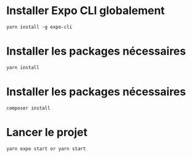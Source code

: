 # Installer Expo CLI globalement

```
yarn install -g expo-cli
```

# Installer les packages nécessaires
```
yarn install
```

# Installer les packages nécessaires
```
composer install
```

# Lancer le projet
```
yarn expo start or yarn start
```
